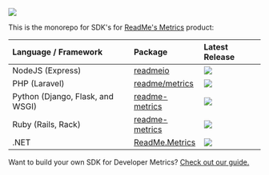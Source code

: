 [![](https://user-images.githubusercontent.com/33762/182927634-2aebeb46-c215-4ac3-9e98-61f931e33583.png)](https://readme.com/metrics)

This is the monorepo for SDK's for [ReadMe's Metrics](https://readme.com/metrics/) product:

<!--
Prettier's table formatting is cursed, hence this ignore block.
-->
<!-- prettier-ignore-start -->
| Language / Framework | Package | Latest Release |
| :--- | :--- | :--- |
| NodeJS (Express) | [readmeio](https://github.com/readmeio/metrics-sdks/tree/main/packages/node) | [![](https://img.shields.io/npm/v/readmeio.svg)](https://npm.im/readmeio) |
| PHP (Laravel) | [readme/metrics](https://github.com/readmeio/metrics-sdks/tree/main/packages/php) | [![](https://img.shields.io/packagist/v/readme/metrics.svg)](https://packagist.org/packages/readme/metrics) |
| Python (Django, Flask, and WSGI) | [readme-metrics](https://github.com/readmeio/metrics-sdks/tree/main/packages/python) | [![](https://img.shields.io/pypi/v/readme-metrics.svg)](https://pypi.org/project/readme-metrics/) |
| Ruby (Rails, Rack) | [readme-metrics](https://github.com/readmeio/metrics-sdks/tree/main/packages/ruby) | [![](https://img.shields.io/gem/v/readme-metrics.svg)](https://rubygems.org/gems/readme-metrics) |
| .NET | [ReadMe.Metrics](https://github.com/readmeio/metrics-sdks/tree/main/packages/dotnet) | [![](https://img.shields.io/nuget/v/ReadMe.Metrics.svg)](https://www.nuget.org/packages/ReadMe.Metrics/) |
<!-- prettier-ignore-end -->

Want to build your own SDK for Developer Metrics? [Check out our guide.](https://docs.readme.com/metrics/docs/building-api-metrics-middleware)
